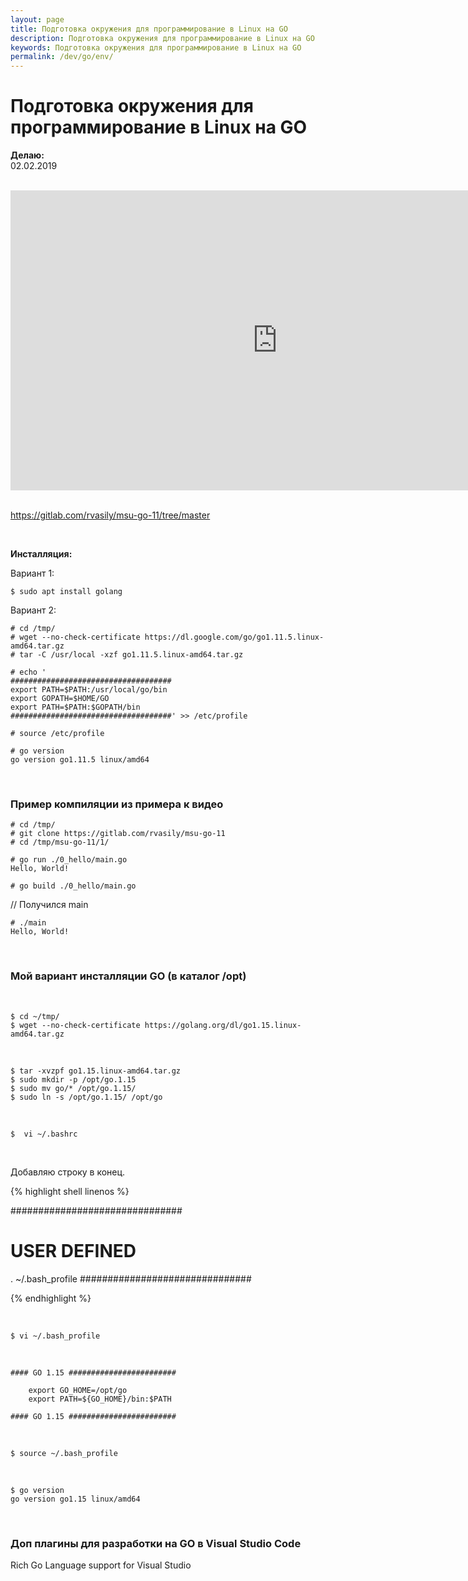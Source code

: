 ```yaml
---
layout: page
title: Подготовка окружения для программирование в Linux на GO
description: Подготовка окружения для программирование в Linux на GO
keywords: Подготовка окружения для программирование в Linux на GO
permalink: /dev/go/env/
---
```


# Подготовка окружения для программирование в Linux на GO

**Делаю:**  
02.02.2019

<br/>

<div align="center">
    <iframe width="853" height="480" src="https://www.youtube.com/embed/9Pk7xAT_aCU" frameborder="0" allowfullscreen></iframe>
</div>

<br/>

https://gitlab.com/rvasily/msu-go-11/tree/master

<br/>

**Инсталляция:**

Вариант 1:

    $ sudo apt install golang

Вариант 2:

    # cd /tmp/
    # wget --no-check-certificate https://dl.google.com/go/go1.11.5.linux-amd64.tar.gz
    # tar -C /usr/local -xzf go1.11.5.linux-amd64.tar.gz

    # echo '
    ####################################
    export PATH=$PATH:/usr/local/go/bin
    export GOPATH=$HOME/GO
    export PATH=$PATH:$GOPATH/bin
    ####################################' >> /etc/profile

    # source /etc/profile

    # go version
    go version go1.11.5 linux/amd64

<br/>

### Пример компиляции из примера к видео

    # cd /tmp/
    # git clone https://gitlab.com/rvasily/msu-go-11
    # cd /tmp/msu-go-11/1/

    # go run ./0_hello/main.go
    Hello, World!

    # go build ./0_hello/main.go

// Получился main

    # ./main
    Hello, World!

<br/>

### Мой вариант инсталляции GO (в каталог /opt)

<br/>

    $ cd ~/tmp/
    $ wget --no-check-certificate https://golang.org/dl/go1.15.linux-amd64.tar.gz

<br/>

    $ tar -xvzpf go1.15.linux-amd64.tar.gz
    $ sudo mkdir -p /opt/go.1.15
    $ sudo mv go/* /opt/go.1.15/
    $ sudo ln -s /opt/go.1.15/ /opt/go

<br/>

    $  vi ~/.bashrc

<br/>

Добавляю строку в конец.

{% highlight shell linenos %}

###############################

# USER DEFINED

. ~/.bash_profile
###############################

{% endhighlight %}

<br/>

    $ vi ~/.bash_profile

<br/>

```
#### GO 1.15 ########################

    export GO_HOME=/opt/go
    export PATH=${GO_HOME}/bin:$PATH

#### GO 1.15 ########################
```

<br/>

    $ source ~/.bash_profile

<br/>

    $ go version
    go version go1.15 linux/amd64

<br/>

### Доп плагины для разработки на GO в Visual Studio Code

Rich Go Language support for Visual Studio
